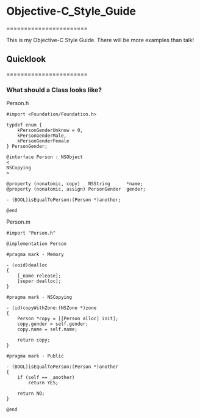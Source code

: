 # Objective-C_Style_Guide
=======================

This is my Objective-C Style Guide. There will be more examples than talk!

## Quicklook
=======================
### What should a Class looks like?
Person.h
```
#import <Foundation/Foundation.h>

typdef enum {
	kPersonGenderUnknow = 0,
	kPersonGenderMale,
	kPersonGenderFemale
} PersonGender;

@interface Person : NSObject
<
NSCopying
>

@property (nonatomic, copy)   NSString      *name;
@property (nonatomic, assign) PersonGender  gender;

- (BOOL)isEqualToPerson:(Person *)another;

@end
```

Person.m
```
#import "Person.h"

@implementation Person

#pragma mark - Memory

- (void)dealloc
{
	[_name release];
	[super dealloc];
}

#pragma mark - NSCopying

- (id)copyWithZone:(NSZone *)zone
{
	Person *copy = [[Person alloc] init];
	copy.gender = self.gender;
	copy.name = self.name;

	return copy;
}

#pragma mark - Public

- (BOOL)isEqualToPerson:(Person *)another
{
	if (self == _another)
		return YES;

	return NO;
}

@end
```